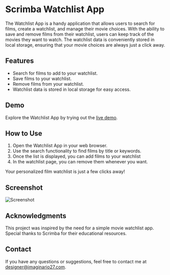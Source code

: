 # Scrimba Watchlist App

The Watchlist App is a handy application that allows users to search for films, create a watchlist, and manage their movie choices. With the ability to save and remove films from their watchlist, users can keep track of the movies they want to watch. The watchlist data is conveniently stored in local storage, ensuring that your movie choices are always just a click away.

## Features
- Search for films to add to your watchlist.
- Save films to your watchlist.
- Remove films from your watchlist.
- Watchlist data is stored in local storage for easy access.

## Demo
Explore the Watchlist App by trying out the [live demo](https://scrimba-film-watchlist-app-img27.netlify.app/).

## How to Use
1. Open the Watchlist App in your web browser.
2. Use the search functionality to find films by title or keywords.
3. Once the list is displayed, you can add films to your watchlist
4. In the watchlist page, you can remove them whenever you want.

Your personalized film watchlist is just a few clicks away!

## Screenshot
![Screenshot](https://imaginario27.com/wp-content/uploads/2023/09/generador-esquemas-color-app.png)

## Acknowledgments
This project was inspired by the need for a simple movie watchlist app.
Special thanks to Scrimba for their educational resources.

## Contact
If you have any questions or suggestions, feel free to contact me at designer@imaginario27.com.
